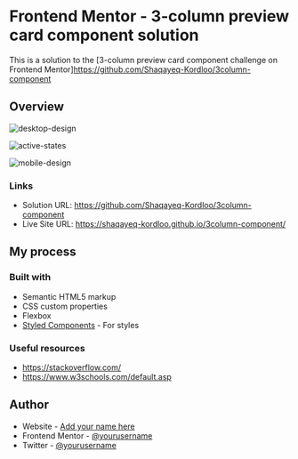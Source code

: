 # Frontend Mentor - 3-column preview card component solution

This is a solution to the [3-column preview card component challenge on Frontend Mentor]https://github.com/Shaqayeq-Kordloo/3column-component



## Overview


![desktop-design](https://user-images.githubusercontent.com/100580688/185734230-655d9786-6955-47dc-b3cd-c4e2d6011104.jpg)

![active-states](https://user-images.githubusercontent.com/100580688/185734213-09f3c7a9-977f-434b-b59f-2a4320e7c39c.jpg)

![mobile-design](https://user-images.githubusercontent.com/100580688/185734241-be999cf1-72ef-47d3-8b54-a04b0ecf16df.jpg)


### Links

- Solution URL: https://github.com/Shaqayeq-Kordloo/3column-component
- Live Site URL: https://shaqayeq-kordloo.github.io/3column-component/

## My process

### Built with

- Semantic HTML5 markup
- CSS custom properties
- Flexbox
- [Styled Components](https://styled-components.com/) - For styles


### Useful resources

- https://stackoverflow.com/
- https://www.w3schools.com/default.asp

## Author

- Website - [Add your name here](https://www.your-site.com)
- Frontend Mentor - [@yourusername](https://www.frontendmentor.io/profile/yourusername)
- Twitter - [@yourusername](https://www.twitter.com/yourusername)


